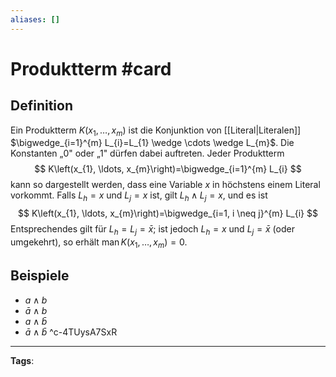 ```yaml
---
aliases: []
---
```


# Produktterm #card
## Definition
Ein Produktterm $K\left(x_{1}, \ldots, x_{m}\right)$ ist die Konjunktion von [[Literal|Literalen]] $\bigwedge_{i=1}^{m} L_{i}=L_{1} \wedge \cdots \wedge L_{m}$. Die Konstanten „0" oder „1" dürfen dabei auftreten.
Jeder Produktterm
$$
K\left(x_{1}, \ldots, x_{m}\right)=\bigwedge_{i=1}^{m} L_{i}
$$
kann so dargestellt werden, dass eine Variable $x$ in höchstens einem Literal vorkommt. Falls $L_{h}=x$ und $L_{j}=x$ ist, gilt $L_{h} \wedge L_{j}=x$, und es ist
$$
K\left(x_{1}, \ldots, x_{m}\right)=\bigwedge_{i=1, i \neq j}^{m} L_{i}
$$
Entsprechendes gilt für $L_{h}=L_{j}=\bar{x}$; ist jedoch $L_{h}=x$ und $L_{j}=\bar{x}$ (oder umgekehrt), so erhält $\operatorname{man} K\left(x_{1}, \ldots, x_{m}\right)=0$.
## Beispiele
- $a \wedge b$
- $\bar{a} \wedge b$
- $a \wedge \bar{b}$
- $\bar{a} \wedge \bar{b}$ 
^c-4TUysA7SxR
---
**Tags**: 